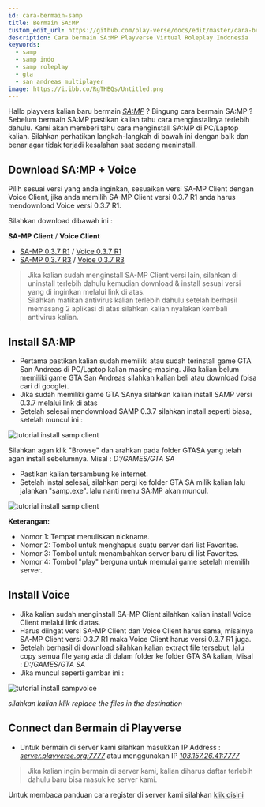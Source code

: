 ```yaml
---
id: cara-bermain-samp
title: Bermain SA:MP
custom_edit_url: https://github.com/play-verse/docs/edit/master/cara-bermain-samp.md
description: Cara bermain SA:MP Playverse Virtual Roleplay Indonesia
keywords:
  - samp
  - samp indo
  - samp roleplay
  - gta
  - san andreas multiplayer
image: https://i.ibb.co/RgTHBQs/Untitled.png
---
```


Hallo playvers kalian baru bermain [*SA:MP*](https://www.sa-mp.com/) ? Bingung cara bermain SA:MP ? Sebelum bermain SA:MP pastikan kalian tahu cara menginstallnya terlebih dahulu. Kami akan memberi tahu cara menginstall SA:MP di PC/Laptop kalian. Silahkan perhatikan langkah-langkah di bawah ini dengan baik dan benar agar tidak terjadi kesalahan saat sedang meninstall.

## Download SA:MP + Voice
Pilih sesuai versi yang anda inginkan, sesuaikan versi SA-MP Client dengan Voice Client, jika anda memilih SA-MP Client versi 0.3.7 R1 anda harus mendownload Voice versi 0.3.7 R1.

Silahkan download dibawah ini :

 **SA-MP Client** / **Voice Client**
 - [SA-MP 0.3.7 R1](https://drive.google.com/file/d/1Q-BypJuFQ70M_JdZeH6EEGzfNLxfI7dU/view?usp=sharing) / [Voice 0.3.7 R1](https://forum.playverse.org/attachment.php?aid=3)
 - [SA-MP 0.3.7 R3](https://drive.google.com/file/d/1zOht_KvMq-DSXKztaD9zsr2OxBZD0QyF/view?usp=sharing) / [Voice 0.3.7 R3](https://forum.playverse.org/attachment.php?aid=2)

> Jika kalian sudah menginstall SA-MP Client versi lain, silahkan di uninstall terlebih dahulu kemudian download & install sesuai versi yang di inginkan melalui link di atas.<br/>
Silahkan matikan antivirus kalian terlebih dahulu setelah berhasil memasang 2 aplikasi di atas silahkan kalian nyalakan kembali antivirus kalian.

## Install SA:MP  

- Pertama pastikan kalian sudah memiliki atau sudah terinstall game GTA San Andreas di PC/Laptop kalian masing-masing. Jika kalian belum memiliki game GTA San Andreas silahkan kalian beli atau download (bisa cari di google).
- Jika sudah memiliki game GTA SAnya silahkan kalian install SAMP versi 0.3.7 melalui link di atas
- Setelah selesai mendownload SAMP 0.3.7 silahkan install seperti biasa, setelah muncul ini :

![tutorial install samp client](https://otvet.imgsmail.ru/download/187841268_d000d4dca24d8df61999d5d51d2e3c5b_800.png)

Silahkan agan klik "Browse" dan arahkan pada folder GTASA yang telah agan install sebelumnya. Misal : *D:/GAMES/GTA SA*

- Pastikan kalian tersambung ke internet.
- Setelah instal selesai, silahkan pergi ke folder GTA SA milik kalian lalu jalankan "samp.exe". lalu nanti menu SA:MP akan muncul.

![tutorial install samp client](https://i.ibb.co/RgTHBQs/Untitled.png)

**Keterangan:**

- Nomor 1: Tempat menuliskan nickname.
- Nomor 2: Tombol untuk menghapus suatu server dari list Favorites.
- Nomor 3: Tombol untuk menambahkan server baru di list Favorites.
- Nomor 4: Tombol "play" berguna untuk memulai game setelah memilih server.

## Install Voice

 - Jika kalian sudah menginstall SA-MP Client silahkan kalian install Voice Client melalui link diatas.
 - Harus diingat versi SA-MP Client dan Voice Client harus sama, misalnya SA-MP Client versi 0.3.7 R1 maka Voice Client harus versi 0.3.7 R1 juga.
 - Setelah berhasil di download silahkan kalian extract file tersebut, lalu copy semua file yang ada di dalam folder ke folder GTA SA kalian, Misal : *D:/GAMES/GTA SA*
 - Jika muncul seperti gambar ini :

![tutorial install sampvoice](https://i.ibb.co/FHd64Tq/voice.png)

*silahkan kalian klik replace the files in the destination*

## Connect dan Bermain di Playverse

- Untuk bermain di server kami silahkan masukkan IP Address : [*server.playverse.org:7777*](samp://server.playverse.org:7777) atau menggunakan IP [*103.157.26.41:7777*](samp://103.157.26.41:7777)

> Jika kalian ingin bermain di server kami, kalian diharus daftar terlebih dahulu baru bisa masuk ke server kami.

Untuk membaca panduan cara register di server kami silahkan [klik disini](https://wiki.playverse.org/docs/cara-daftar-akun)
